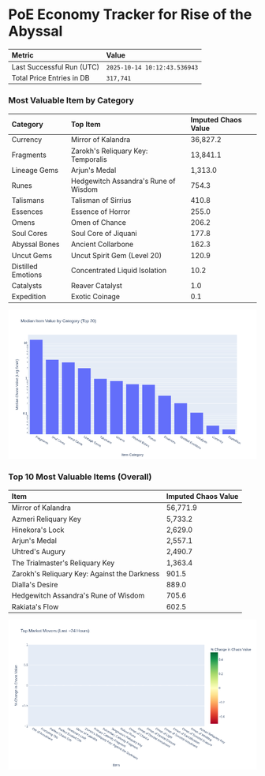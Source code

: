 # PoE Economy Tracker for Rise of the Abyssal

<!-- START_MAINTENANCE -->
| Metric | Value |
|:---|:---|
| Last Successful Run (UTC) | `2025-10-14 10:12:43.536943` |
| Total Price Entries in DB | `317,741` |

<!-- END_MAINTENANCE -->

<!-- START_DATAFRAME_DEBUG -->
<!-- END_DATAFRAME_DEBUG -->

<!-- START_CATEGORY_ANALYSIS -->
### Most Valuable Item by Category
| Category | Top Item | Imputed Chaos Value |
| :--- | :--- | :--- |
| Currency | Mirror of Kalandra | 36,827.2 |
| Fragments | Zarokh's Reliquary Key: Temporalis | 13,841.1 |
| Lineage Gems | Arjun's Medal | 1,313.0 |
| Runes | Hedgewitch Assandra's Rune of Wisdom | 754.3 |
| Talismans | Talisman of Sirrius | 410.8 |
| Essences | Essence of Horror | 255.0 |
| Omens | Omen of Chance | 206.2 |
| Soul Cores | Soul Core of Jiquani | 177.8 |
| Abyssal Bones | Ancient Collarbone | 162.3 |
| Uncut Gems | Uncut Spirit Gem (Level 20) | 120.9 |
| Distilled Emotions | Concentrated Liquid Isolation | 10.2 |
| Catalysts | Reaver Catalyst | 1.0 |
| Expedition | Exotic Coinage | 0.1 |


![Category Analysis Chart](charts/category_analysis.png)
<!-- END_ANALYSIS -->

<!-- START_ANALYSIS -->
### Top 10 Most Valuable Items (Overall)
| Item | Imputed Chaos Value |
| :--- | :--- |
| Mirror of Kalandra | 56,771.9 |
| Azmeri Reliquary Key | 5,733.2 |
| Hinekora's Lock | 2,629.0 |
| Arjun's Medal | 2,557.1 |
| Uhtred's Augury | 2,490.7 |
| The Trialmaster's Reliquary Key | 1,363.4 |
| Zarokh's Reliquary Key: Against the Darkness | 901.5 |
| Dialla's Desire | 889.0 |
| Hedgewitch Assandra's Rune of Wisdom | 705.6 |
| Rakiata's Flow | 602.5 |


![Market Movers Chart](charts/market_movers.png)
<!-- END_ANALYSIS -->
